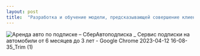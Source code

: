 ```yaml
---
layout: post
title:  "Разработка и обучение модели, предсказывающей совершение клиентами целевых действий на сайте 'СберАвтоподписка'"
---
```


![Аренда авто по подписке – СберАвтоподписка _ Сервис подписки на автомобили от 6 месяцев до 3 лет - Google Chrome 2023-04-12 16-08-35_Trim (1)](https://user-images.githubusercontent.com/94790150/231468350-3204455c-723c-40eb-8ad6-be7d48e374ad.gif)
